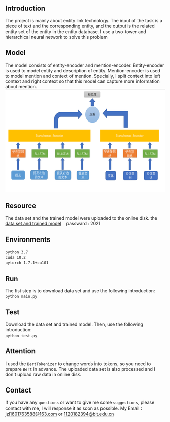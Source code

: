 ## Introduction  
The project is mainly about entity link technology. The input of the task is a piece of text and the corresponding entity, and the output is the related entity set of the entity in the entity database. I use a two-tower and hierarchical neural network to solve this problem

## Model
The model consists of entity-encoder and mention-encoder. Entity-encoder is used to model entity and description of entity. Mention-encoder is used to model mention and
context of mention. Specially, I split context into left context and right context so that this model can capture more information about mention.  
 ![image](https://github.com/woyaonidsh/Entity_link/blob/main/model.png)  

## Resource
The data set and the trained model were uploaded to the online disk. the [data set and trained model](https://pan.baidu.com/s/1eN1ACCW3-pQvAAsjQvGZUA)&nbsp;&nbsp;&nbsp;&nbsp;passward : 2021  

## Environments
`python 3.7`  
`cuda 10.2`  
`pytorch 1.7.1+cu101`  

## Run
The fist step is to download data set and use the following introduction:  
`python main.py`  

## Test
Download the data set and trained model. Then, use the following introduction:  
`python test.py`  

## Attention
I used the `BertTokenizer` to change words into tokens, so you need to prepare `Bert` in advance. The uploaded data set is also processed and I don't upload raw data in online disk.  

## Contact
If you have any `questions` or want to give me some `suggestions`, please contact with me, I will response it as soon as possible.
My Email：jzl1601763588@163.com or 1120182394@bit.edu.cn
